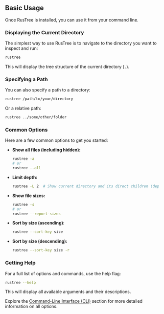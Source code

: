 ## Basic Usage

Once RusTree is installed, you can use it from your command line.

### Displaying the Current Directory

The simplest way to use RusTree is to navigate to the directory you want to inspect and run:

```bash
rustree
```

This will display the tree structure of the current directory (`.`).

### Specifying a Path

You can also specify a path to a directory:

```bash
rustree /path/to/your/directory
```

Or a relative path:

```bash
rustree ../some/other/folder
```

### Common Options

Here are a few common options to get you started:

*   **Show all files (including hidden):**
    ```bash
    rustree -a
    # or
    rustree --all
    ```

*   **Limit depth:**
    ```bash
    rustree -L 2  # Show current directory and its direct children (depth 1 and 2)
    ```

*   **Show file sizes:**
    ```bash
    rustree -s
    # or
    rustree --report-sizes
    ```

*   **Sort by size (ascending):**
    ```bash
    rustree --sort-key size
    ```

*   **Sort by size (descending):**
    ```bash
    rustree --sort-key size -r
    ```

### Getting Help

For a full list of options and commands, use the help flag:

```bash
rustree --help
```

This will display all available arguments and their descriptions.

Explore the [Command-Line Interface (CLI)](../cli_usage.md) section for more detailed information on all options.